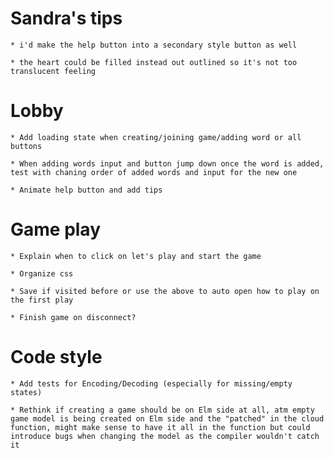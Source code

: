 # Sandra's tips

    * i'd make the help button into a secondary style button as well

    * the heart could be filled instead out outlined so it's not too translucent feeling

# Lobby

    * Add loading state when creating/joining game/adding word or all buttons

    * When adding words input and button jump down once the word is added, test with chaning order of added words and input for the new one

    * Animate help button and add tips

# Game play

    * Explain when to click on let's play and start the game

    * Organize css

    * Save if visited before or use the above to auto open how to play on the first play

    * Finish game on disconnect?

# Code style

    * Add tests for Encoding/Decoding (especially for missing/empty states)

    * Rethink if creating a game should be on Elm side at all, atm empty game model is being created on Elm side and the "patched" in the cloud function, might make sense to have it all in the function but could introduce bugs when changing the model as the compiler wouldn't catch it
